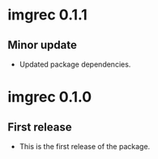 # imgrec 0.1.1

## Minor update

* Updated package dependencies.

# imgrec 0.1.0

## First release

* This is the first release of the package.